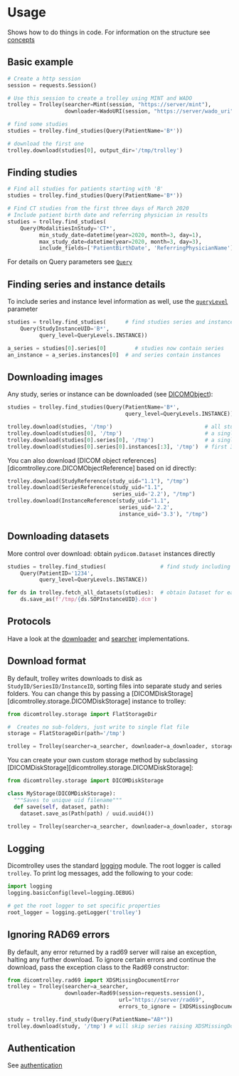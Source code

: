# Usage

Shows how to do things in code. For information on the structure see [concepts](concepts.md)

## Basic example
```python
# Create a http session
session = requests.Session()

# Use this session to create a trolley using MINT and WADO
trolley = Trolley(searcher=Mint(session, "https://server/mint"),
                  downloader=WadoURI(session, "https://server/wado_uri"))

# find some studies
studies = trolley.find_studies(Query(PatientName='B*'))

# download the first one
trolley.download(studies[0], output_dir='/tmp/trolley')
```

## Finding studies
```python
# Find all studies for patients starting with 'B'
studies = trolley.find_studies(Query(PatientName='B*'))
```

```python
# Find CT studies from the first three days of March 2020
# Include patient birth date and referring physician in results
studies = trolley.find_studies(
    Query(ModalitiesInStudy='CT*',                
          min_study_date=datetime(year=2020, month=3, day=1),
          max_study_date=datetime(year=2020, month=3, day=3),
          include_fields=['PatientBirthDate', 'ReferringPhysicianName']))
```

For details on Query parameters see [`Query`](concepts.md#Query)

## Finding series and instance details
To include series and instance level information as well, use the [`queryLevel`](concepts.md#query_level) parameter

```python
studies = trolley.find_studies(      # find studies series and instances
    Query(StudyInstanceUID='B*', 
          query_level=QueryLevels.INSTANCE))

a_series = studies[0].series[0]         # studies now contain series    
an_instance = a_series.instances[0]  # and series contain instances
```
## Downloading images
Any study, series or instance can be downloaded (see [DICOMObject](concepts.md#dicomobject)):
```python
studies = trolley.find_studies(Query(PatientName='B*',
                                     query_level=QueryLevels.INSTANCE))

trolley.download(studies, '/tmp')                             # all studies
trolley.download(studies[0], '/tmp')                          # a single study
trolley.download(studies[0].series[0], '/tmp')                # a single series
trolley.download(studies[0].series[0].instances[:3], '/tmp')  # first 3 instances
```

You can also download [DICOM object references][dicomtrolley.core.DICOMObjectReference] based on id directly:
```python
trolley.download(StudyReference(study_uid="1.1"), "/tmp")
trolley.download(SeriesReference(study_uid="1.1", 
                                 series_uid='2.2'), "/tmp")
trolley.download(InstanceReference(study_uid="1.1", 
                                   series_uid='2.2', 
                                   instance_uid='3.3'), "/tmp")
```

## Downloading datasets
More control over download: obtain `pydicom.Dataset` instances directly 

```python
studies = trolley.find_studies(                 # find study including instances
    Query(PatientID='1234', 
          query_level=QueryLevels.INSTANCE))

for ds in trolley.fetch_all_datasets(studies):  # obtain Dataset for each instance
    ds.save_as(f'/tmp/{ds.SOPInstanceUID}.dcm')
```

## Protocols
Have a look at the [downloader](concepts.md#downloader) and [searcher](concepts.md#searcher) implementations.  


## Download format
By default, trolley writes downloads to disk as `StudyID/SeriesID/InstanceID`, sorting files into separate
study and series folders. You can change this by passing a [DICOMDiskStorage][dicomtrolley.storage.DICOMDiskStorage] 
instance to trolley:

```python
from dicomtrolley.storage import FlatStorageDir

#  Creates no sub-folders, just write to single flat file
storage = FlatStorageDir(path='/tmp')

trolley = Trolley(searcher=a_searcher, downloader=a_downloader, storage=storage)
```

You can create your own custom storage method by subclassing 
[DICOMDiskStorage][dicomtrolley.storage.DICOMDiskStorage]:

```python
from dicomtrolley.storage import DICOMDiskStorage

class MyStorage(DICOMDiskStorage):
  """Saves to unique uid filename"""
  def save(self, dataset, path):    
    dataset.save_as(Path(path) / uuid.uuid4())

trolley = Trolley(searcher=a_searcher, downloader=a_downloader, storage=MyStorage())

```

## Logging
Dicomtrolley uses the standard [logging](https://docs.python.org/3/library/logging.html) module. The root logger is 
called `trolley`. To print log messages, add the following to your code:

```python
import logging
logging.basicConfig(level=logging.DEBUG)

# get the root logger to set specific properties
root_logger = logging.getLogger('trolley')
```


## Ignoring RAD69 errors
By default, any error returned by a rad69 server will raise an exception, halting any further download. To ignore 
certain errors and continue the download, pass the exception class to the Rad69 constructor:

```python
from dicomtrolley.rad69 import XDSMissingDocumentError
trolley = Trolley(searcher=a_searcher, 
                  downloader=Rad69(session=requests.session(),
                                   url="https://server/rad69",
                                   errors_to_ignore = [XDSMissingDocumentError]))

study = trolley.find_study(Query(PatientName="AB*"))
trolley.download(study, '/tmp') # will skip series raising XDSMissingDocumentError
```

## Authentication
See [authentication](authentication.md)
